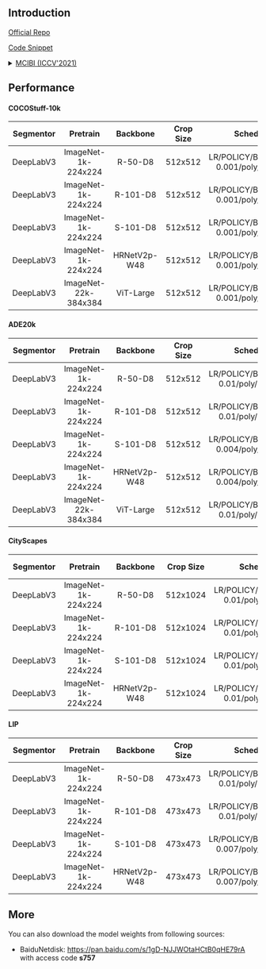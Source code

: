 ## Introduction

<a href="https://github.com/SegmentationBLWX/sssegmentation">Official Repo</a>

<a href="https://github.com/SegmentationBLWX/sssegmentation/blob/main/ssseg/modules/models/segmentors/mcibi/mcibi.py">Code Snippet</a>

<details>
<summary align="left"><a href="https://arxiv.org/pdf/2108.11819.pdf">MCIBI (ICCV'2021)</a></summary>

```latex
@inproceedings{jin2021mining,
    title={Mining Contextual Information Beyond Image for Semantic Segmentation},
    author={Jin, Zhenchao and Gong, Tao and Yu, Dongdong and Chu, Qi and Wang, Jian and Wang, Changhu and Shao, Jie},
    booktitle={Proceedings of the IEEE/CVF International Conference on Computer Vision},
    pages={7231--7241},
    year={2021}
}
```

</details>


## Performance

#### COCOStuff-10k

| Segmentor     | Pretrain               | Backbone     | Crop Size  | Schedule                              | Train/Eval Set  | mIoU/mIoU (ms+flip)  | Download                                                                                                                                                                                                                                                                                                                                                                                                                     |
| :-:           | :-:                    | :-:          | :-:        | :-:                                   | :-:             | :-:                  | :-:                                                                                                                                                                                                                                                                                                                                                                                                                          |
| DeepLabV3     | ImageNet-1k-224x224    | R-50-D8      | 512x512    | LR/POLICY/BS/EPOCH: 0.001/poly/16/110 | train/test      | 38.84%/39.78%        | [cfg](https://raw.githubusercontent.com/SegmentationBLWX/sssegmentation/main/ssseg/configs/mcibi/mcibi_deeplabv3_resnet50os8_cocostuff10k.py) &#124; [model](https://github.com/SegmentationBLWX/modelstore/releases/download/ssseg_mcibi/mcibi_deeplabv3_r50_cocostuff10k.pth) &#124; [log](https://github.com/SegmentationBLWX/modelstore/releases/download/ssseg_mcibi/mcibi_deeplabv3_r50_cocostuff10k.log)              |
| DeepLabV3     | ImageNet-1k-224x224    | R-101-D8     | 512x512    | LR/POLICY/BS/EPOCH: 0.001/poly/16/110 | train/test      | 39.84%/41.52%        | [cfg](https://raw.githubusercontent.com/SegmentationBLWX/sssegmentation/main/ssseg/configs/mcibi/mcibi_deeplabv3_resnet101os8_cocostuff10k.py) &#124; [model](https://github.com/SegmentationBLWX/modelstore/releases/download/ssseg_mcibi/mcibi_deeplabv3_r101_cocostuff10k.pth) &#124; [log](https://github.com/SegmentationBLWX/modelstore/releases/download/ssseg_mcibi/mcibi_deeplabv3_r101_cocostuff10k.log)           |
| DeepLabV3     | ImageNet-1k-224x224    | S-101-D8     | 512x512    | LR/POLICY/BS/EPOCH: 0.001/poly/32/150 | train/test      | 41.18%/42.38%        | [cfg](https://raw.githubusercontent.com/SegmentationBLWX/sssegmentation/main/ssseg/configs/mcibi/mcibi_deeplabv3_resnest101os8_cocostuff10k.py) &#124; [model](https://github.com/SegmentationBLWX/modelstore/releases/download/ssseg_mcibi/mcibi_deeplabv3_s101_cocostuff10k.pth) &#124; [log](https://github.com/SegmentationBLWX/modelstore/releases/download/ssseg_mcibi/mcibi_deeplabv3_s101_cocostuff10k.log)          |
| DeepLabV3     | ImageNet-1k-224x224    | HRNetV2p-W48 | 512x512    | LR/POLICY/BS/EPOCH: 0.001/poly/16/110 | train/test      | 39.77%/41.48%        | [cfg](https://raw.githubusercontent.com/SegmentationBLWX/sssegmentation/main/ssseg/configs/mcibi/mcibi_deeplabv3_hrnetv2w48_cocostuff10k.py) &#124; [model](https://github.com/SegmentationBLWX/modelstore/releases/download/ssseg_mcibi/mcibi_deeplabv3_hrnetv2w48_cocostuff10k.pth) &#124; [log](https://github.com/SegmentationBLWX/modelstore/releases/download/ssseg_mcibi/mcibi_deeplabv3_hrnetv2w48_cocostuff10k.log) |
| DeepLabV3     | ImageNet-22k-384x384   | ViT-Large    | 512x512    | LR/POLICY/BS/EPOCH: 0.001/poly/16/110 | train/test      | 44.27%/45.50%        | [cfg](https://raw.githubusercontent.com/SegmentationBLWX/sssegmentation/main/ssseg/configs/mcibi/mcibi_deeplabv3_vitlarge_cocostuff10k.py) &#124; [model](https://github.com/SegmentationBLWX/modelstore/releases/download/ssseg_mcibi/mcibi_deeplabv3_vitlarge_cocostuff10k.pth) &#124; [log](https://github.com/SegmentationBLWX/modelstore/releases/download/ssseg_mcibi/mcibi_deeplabv3_vitlarge_cocostuff10k.log)       |

#### ADE20k

| Segmentor     | Pretrain               | Backbone     | Crop Size  | Schedule                              | Train/Eval Set  | mIoU/mIoU (ms+flip)  | Download                                                                                                                                                                                                                                                                                                                                                                                                   |
| :-:           | :-:                    | :-:          | :-:        | :-:                                   | :-:             | :-:                  | :-:                                                                                                                                                                                                                                                                                                                                                                                                        |
| DeepLabV3     | ImageNet-1k-224x224    | R-50-D8      | 512x512    | LR/POLICY/BS/EPOCH: 0.01/poly/16/130  | train/val       | 44.39%/45.95%        | [cfg](https://raw.githubusercontent.com/SegmentationBLWX/sssegmentation/main/ssseg/configs/mcibi/mcibi_deeplabv3_resnet50os8_ade20k.py) &#124; [model](https://github.com/SegmentationBLWX/modelstore/releases/download/ssseg_mcibi/mcibi_deeplabv3_r50_ade20k.pth) &#124; [log](https://github.com/SegmentationBLWX/modelstore/releases/download/ssseg_mcibi/mcibi_deeplabv3_r50_ade20k.log)              |
| DeepLabV3     | ImageNet-1k-224x224    | R-101-D8     | 512x512    | LR/POLICY/BS/EPOCH: 0.01/poly/16/130  | train/val       | 45.66%/47.22%        | [cfg](https://raw.githubusercontent.com/SegmentationBLWX/sssegmentation/main/ssseg/configs/mcibi/mcibi_deeplabv3_resnet101os8_ade20k.py) &#124; [model](https://github.com/SegmentationBLWX/modelstore/releases/download/ssseg_mcibi/mcibi_deeplabv3_r101_ade20k.pth) &#124; [log](https://github.com/SegmentationBLWX/modelstore/releases/download/ssseg_mcibi/mcibi_deeplabv3_r101_ade20k.log)           |
| DeepLabV3     | ImageNet-1k-224x224    | S-101-D8     | 512x512    | LR/POLICY/BS/EPOCH: 0.004/poly/16/180 | train/val       | 46.63%/47.36%        | [cfg](https://raw.githubusercontent.com/SegmentationBLWX/sssegmentation/main/ssseg/configs/mcibi/mcibi_deeplabv3_resnest101os8_ade20k.py) &#124; [model](https://github.com/SegmentationBLWX/modelstore/releases/download/ssseg_mcibi/mcibi_deeplabv3_s101_ade20k.pth) &#124; [log](https://github.com/SegmentationBLWX/modelstore/releases/download/ssseg_mcibi/mcibi_deeplabv3_s101_ade20k.log)          |
| DeepLabV3     | ImageNet-1k-224x224    | HRNetV2p-W48 | 512x512    | LR/POLICY/BS/EPOCH: 0.004/poly/16/180 | train/val       | 45.79%/47.34%        | [cfg](https://raw.githubusercontent.com/SegmentationBLWX/sssegmentation/main/ssseg/configs/mcibi/mcibi_deeplabv3_hrnetv2w48_ade20k.py) &#124; [model](https://github.com/SegmentationBLWX/modelstore/releases/download/ssseg_mcibi/mcibi_deeplabv3_hrnetv2w48_ade20k.pth) &#124; [log](https://github.com/SegmentationBLWX/modelstore/releases/download/ssseg_mcibi/mcibi_deeplabv3_hrnetv2w48_ade20k.log) |
| DeepLabV3     | ImageNet-22k-384x384   | ViT-Large    | 512x512    | LR/POLICY/BS/EPOCH: 0.01/poly/16/130  | train/val       | 49.73%/50.99%        | [cfg](https://raw.githubusercontent.com/SegmentationBLWX/sssegmentation/main/ssseg/configs/mcibi/mcibi_deeplabv3_vitlarge_ade20k.py) &#124; [model](https://github.com/SegmentationBLWX/modelstore/releases/download/ssseg_mcibi/mcibi_deeplabv3_vitlarge_ade20k.pth) &#124; [log](https://github.com/SegmentationBLWX/modelstore/releases/download/ssseg_mcibi/mcibi_deeplabv3_vitlarge_ade20k.log)       |

#### CityScapes

| Segmentor     | Pretrain               | Backbone     | Crop Size  | Schedule                              | Train/Eval Set  | mIoU (ms+flip)       | Download                                                                                                                                                                                                                                                                                                                                                                                                               |
| :-:           | :-:                    | :-:          | :-:        | :-:                                   | :-:             | :-:                  | :-:                                                                                                                                                                                                                                                                                                                                                                                                                    |
| DeepLabV3     | ImageNet-1k-224x224    | R-50-D8      | 512x1024   | LR/POLICY/BS/EPOCH: 0.01/poly/16/440  | trainval/test   | 79.90%               | [cfg](https://raw.githubusercontent.com/SegmentationBLWX/sssegmentation/main/ssseg/configs/mcibi/mcibi_deeplabv3_resnet50os8_cityscapes.py) &#124; [model](https://github.com/SegmentationBLWX/modelstore/releases/download/ssseg_mcibi/mcibi_deeplabv3_r50_cityscapes.pth) &#124; [log](https://github.com/SegmentationBLWX/modelstore/releases/download/ssseg_mcibi/mcibi_deeplabv3_r50_cityscapes.log)              |
| DeepLabV3     | ImageNet-1k-224x224    | R-101-D8     | 512x1024   | LR/POLICY/BS/EPOCH: 0.01/poly/16/440  | trainval/test   | 82.03%               | [cfg](https://raw.githubusercontent.com/SegmentationBLWX/sssegmentation/main/ssseg/configs/mcibi/mcibi_deeplabv3_resnet101os8_cityscapes.py) &#124; [model](https://github.com/SegmentationBLWX/modelstore/releases/download/ssseg_mcibi/mcibi_deeplabv3_r101_cityscapes.pth) &#124; [log](https://github.com/SegmentationBLWX/modelstore/releases/download/ssseg_mcibi/mcibi_deeplabv3_r101_cityscapes.log)           |
| DeepLabV3     | ImageNet-1k-224x224    | S-101-D8     | 512x1024   | LR/POLICY/BS/EPOCH: 0.01/poly/16/500  | trainval/test   | 81.59%               | [cfg](https://raw.githubusercontent.com/SegmentationBLWX/sssegmentation/main/ssseg/configs/mcibi/mcibi_deeplabv3_resnest101os8_cityscapes.py) &#124; [model](https://github.com/SegmentationBLWX/modelstore/releases/download/ssseg_mcibi/mcibi_deeplabv3_s101_cityscapes.pth) &#124; [log](https://github.com/SegmentationBLWX/modelstore/releases/download/ssseg_mcibi/mcibi_deeplabv3_s101_cityscapes.log)          |
| DeepLabV3     | ImageNet-1k-224x224    | HRNetV2p-W48 | 512x1024   | LR/POLICY/BS/EPOCH: 0.01/poly/16/500  | trainval/test   | 82.55%               | [cfg](https://raw.githubusercontent.com/SegmentationBLWX/sssegmentation/main/ssseg/configs/mcibi/mcibi_deeplabv3_hrnetv2w48_cityscapes.py) &#124; [model](https://github.com/SegmentationBLWX/modelstore/releases/download/ssseg_mcibi/mcibi_deeplabv3_hrnetv2w48_cityscapes.pth) &#124; [log](https://github.com/SegmentationBLWX/modelstore/releases/download/ssseg_mcibi/mcibi_deeplabv3_hrnetv2w48_cityscapes.log) |

#### LIP

| Segmentor     | Pretrain               | Backbone     | Crop Size  | Schedule                              | Train/Eval Set  | mIoU/mIoU (flip)     | Download                                                                                                                                                                                                                                                                                                                                                                                          |
| :-:           | :-:                    | :-:          | :-:        | :-:                                   | :-:             | :-:                  | :-:                                                                                                                                                                                                                                                                                                                                                                                               |
| DeepLabV3     | ImageNet-1k-224x224    | R-50-D8      | 473x473    | LR/POLICY/BS/EPOCH: 0.01/poly/32/150  | train/val       | 53.73%/54.08%        | [cfg](https://raw.githubusercontent.com/SegmentationBLWX/sssegmentation/main/ssseg/configs/mcibi/mcibi_deeplabv3_resnet50os8_lip.py) &#124; [model](https://github.com/SegmentationBLWX/modelstore/releases/download/ssseg_mcibi/mcibi_deeplabv3_r50_lip.pth) &#124; [log](https://github.com/SegmentationBLWX/modelstore/releases/download/ssseg_mcibi/mcibi_deeplabv3_r50_lip.log)              |
| DeepLabV3     | ImageNet-1k-224x224    | R-101-D8     | 473x473    | LR/POLICY/BS/EPOCH: 0.01/poly/32/150  | train/val       | 55.02%/55.42%        | [cfg](https://raw.githubusercontent.com/SegmentationBLWX/sssegmentation/main/ssseg/configs/mcibi/mcibi_deeplabv3_resnet101os8_lip.py) &#124; [model](https://github.com/SegmentationBLWX/modelstore/releases/download/ssseg_mcibi/mcibi_deeplabv3_r101_lip.pth) &#124; [log](https://github.com/SegmentationBLWX/modelstore/releases/download/ssseg_mcibi/mcibi_deeplabv3_r101_lip.log)           |
| DeepLabV3     | ImageNet-1k-224x224    | S-101-D8     | 473x473    | LR/POLICY/BS/EPOCH: 0.007/poly/40/150 | train/val       | 56.21%/56.34%        | [cfg](https://raw.githubusercontent.com/SegmentationBLWX/sssegmentation/main/ssseg/configs/mcibi/mcibi_deeplabv3_resnest101os8_lip.py) &#124; [model](https://github.com/SegmentationBLWX/modelstore/releases/download/ssseg_mcibi/mcibi_deeplabv3_s101_lip.pth) &#124; [log](https://github.com/SegmentationBLWX/modelstore/releases/download/ssseg_mcibi/mcibi_deeplabv3_s101_lip.log)          |
| DeepLabV3     | ImageNet-1k-224x224    | HRNetV2p-W48 | 473x473    | LR/POLICY/BS/EPOCH: 0.007/poly/40/150 | train/val       | 56.40%/56.99%        | [cfg](https://raw.githubusercontent.com/SegmentationBLWX/sssegmentation/main/ssseg/configs/mcibi/mcibi_deeplabv3_hrnetv2w48_lip.py) &#124; [model](https://github.com/SegmentationBLWX/modelstore/releases/download/ssseg_mcibi/mcibi_deeplabv3_hrnetv2w48_lip.pth) &#124; [log](https://github.com/SegmentationBLWX/modelstore/releases/download/ssseg_mcibi/mcibi_deeplabv3_hrnetv2w48_lip.log) |


## More

You can also download the model weights from following sources:

- BaiduNetdisk: https://pan.baidu.com/s/1gD-NJJWOtaHCtB0qHE79rA with access code **s757**